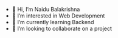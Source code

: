 - 👋 Hi, I’m Naidu Balakrishna
- 👀 I’m interested in Web Development
- 🌱 I’m currently learning Backend 
- 💞️ I’m looking to collaborate on a project 
  

<!---
krishna-naidu-34/krishna-naidu-34 is a ✨ special ✨ repository because its `README.md` (this file) appears on your GitHub profile.
You can click the Preview link to take a look at your changes.
--->
